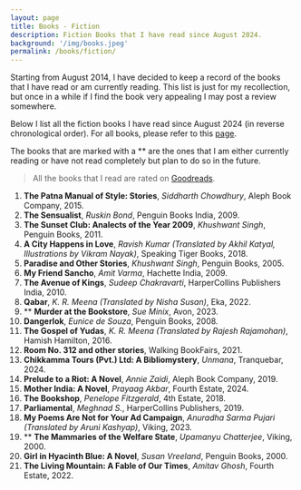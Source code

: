 ```yaml
---
layout: page
title: Books - Fiction
description: Fiction Books that I have read since August 2024.
background: '/img/books.jpeg'
permalink: /books/fiction/
---
```


Starting from August 2014, I have decided to keep a record of the books that I have read or am currently reading. This list is just for my recollection, but once in a while if I find the book very appealing I may post a review somewhere.

Below I list all the fiction books I have read since August 2024 (in reverse chronological order). For all books, please refer to this [page](/books/). 

The books that are marked with a ** are the ones that I am either currently reading or have not read completely but plan to do so in the future.

>All the books that I read are rated on [Goodreads](https://www.goodreads.com/user/show/36494310-manjil).

1. **The Patna Manual of Style: Stories**, *Siddharth Chowdhury*, Aleph Book Company, 2015.
2. **The Sensualist**, *Ruskin Bond*, Penguin Books India, 2009.
3. **The Sunset Club: Analects of the Year 2009**, *Khushwant Singh*, Penguin Books, 2011.
4. **A City Happens in Love**, *Ravish Kumar (Translated by Akhil Katyal, Illustrations by Vikram Nayak)*, Speaking Tiger Books, 2018.
5. **Paradise and Other Stories**, *Khushwant Singh*, Penguin Books, 2005.
6. **My Friend Sancho**, *Amit Varma*, Hachette India, 2009.
7. **The Avenue of Kings**, *Sudeep Chakravarti*, HarperCollins Publishers India, 2010.
8. **Qabar**, *K. R. Meena (Translated by Nisha Susan)*, Eka, 2022.
9. ** **Murder at the Bookstore**, *Sue Minix*, Avon, 2023.
10. **Dangerlok**, *Eunice de Souza*, Penguin Books, 2008.
11. **The Gospel of Yudas**, *K. R. Meena (Translated by Rajesh Rajamohan)*, Hamish Hamilton, 2016.
12. **Room No. 312 and other stories**, Walking BookFairs, 2021.
13. **Chikkamma Tours (Pvt.) Ltd: A Bibliomystery**, *Unmana*, Tranquebar, 2024.
14. **Prelude to a Riot: A Novel**, *Annie Zaidi*, Aleph Book Company, 2019.
15. **Mother India: A Novel**, *Prayaag Akbar*, Fourth Estate, 2024.
16. **The Bookshop**, *Penelope Fitzgerald*, 4th Estate, 2018.
17. **Parliamental**, *Meghnad S.*, HarperCollins Publishers, 2019.
18. **My Poems Are Not for Your Ad Campaign**, *Anuradha Sarma Pujari (Translated by Aruni Kashyap)*, Viking, 2023.
19. ** **The Mammaries of the Welfare State**, *Upamanyu Chatterjee*, Viking, 2000.
20. **Girl in Hyacinth Blue: A Novel**, *Susan Vreeland*, Penguin Books, 2000.
21. **The Living Mountain: A Fable of Our Times**, *Amitav Ghosh*, Fourth Estate, 2022.  

